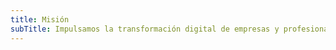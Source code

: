 ```yaml
---
title: Misión
subTitle: Impulsamos la transformación digital de empresas y profesionales, proporcionando soluciones tecnológicas de vanguardia que optimizan procesos, aumentan la eficiencia y generan un mayor impacto en el mercado.
---
```


